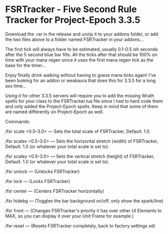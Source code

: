 # FSRTracker - Five Second Rule Tracker for Project-Epoch 3.3.5

Download the .rar in the release and unzip it to your addons folder, or add the two files above to a folder named FSRTracker in your addons...

The first tick will always have to be estimated, usually 0.1-0.5 ish seconds after the 5 second blue bar fills.
All the ticks after that should be 100% on time with your mana regen since it uses the first mana regen tick as the base for the timer...

Enjoy finally drink walking without having to guess mana ticks again! I've been looking for an addon or weakaura that does this for 3.3.5 for a long ass time...

Using it for other 3.3.5 servers will require you to add the missing Wrath spells for your class to the FSRTracker.lua file since I had to hard code them and only added the Project-Epoch spells. Keep in mind that some of them are named differently on Project-Epoch as well.

Commands:

/fsr scale <0.5–3.0> — Sets the total scale of FSRTracker, Default: 1.0.

/fsr scalex <0.5–3.0> — Sets the horizontal stretch (width) of FSRTracker, Default: 1.0 (or whatever your total scale is set to).

/fsr scaley <0.5–3.0> — Sets the vertical stretch (height) of FSRTracker, Default: 1.0 (or whatever your total scale is set to).

/fsr unlock — (Unlocks FSRTracker)

/fsr lock — (Locks FSRTracker)

/fsr center — (Centers FSRTracker horizontally)

/fsr hidebg — (Toggles the bar background on/off, only show the spark/line)

/fsr front — (Changes FSRTracker's priority it has over other UI Elements to MAX, so you can display it over your Unit Frame for example.)

/fsr reset — (Resets FSRTracker completely, back to factory settings xd)
